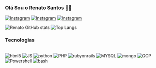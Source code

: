 ### Olá Sou o Renato Santos 🙋🏿

[![Instagram](https://img.shields.io/badge/Instagram-E4405F?style=for-the-badge&logo=instagram&logoColor=white)](https://www.instagram.com/renato.psantos/)
[![Instagram](https://img.shields.io/badge/LinkedIn-0077B5?style=for-the-badge&logo=linkedin&logoColor=white)](https://www.linkedin.com/in/renato-santos-07a545213/)
[![Instagram](https://img.shields.io/badge/Twitter-1DA1F2?style=for-the-badge&logo=twitter&logoColor=white)](https://twitter.com/Re_TheBoss)

![Renato GitHub stats](https://github-readme-stats.vercel.app/api?username=renatopss&show_icons=true&theme=dracula)
![Top Langs](https://github-readme-stats.vercel.app/api/top-langs/?username=renatopss&hide_progress=false)

### Tecnologias

<div style="display: inline_block"><br>
<img aling="center" alt="html5" src="https://img.shields.io/badge/HTML5-E34F26?style=for-the-badge&logo=html5&logoColor=white" />
<img aling="center" alt="JS" src="https://img.shields.io/badge/JavaScript-323330?style=for-the-badge&logo=javascript&logoColor=F7DF1E" />
<img aling="center" alt="python" src="https://img.shields.io/badge/Python-14354C?style=for-the-badge&logo=python&logoColor=white" />
<img aling="center" alt="PHP" src="https://img.shields.io/badge/PHP-777BB4?style=for-the-badge&logo=php&logoColor=white" />
<img aling="center" alt="rubyonrails" src="https://img.shields.io/badge/Ruby_on_Rails-CC0000?style=for-the-badge&logo=ruby-on-rails&logoColor=white" />
<img aling="center" alt="MYSQL" src="https://img.shields.io/badge/MySQL-00000F?style=for-the-badge&logo=mysql&logoColor=white" />
<img aling="center" alt="mongo" src="https://img.shields.io/badge/MongoDB-4EA94B?style=for-the-badge&logo=mongodb&logoColor=white" />
<img aling="center" alt="GCP" src="https://img.shields.io/badge/Google_Cloud-4285F4?style=for-the-badge&logo=google-cloud&logoColor=white" />
<img aling="center" alt="Powershell" src="https://img.shields.io/badge/powershell-5391FE?style=for-the-badge&logo=powershell&logoColor=white" />
<img aling="center" alt="bash" src=https://img.shields.io/badge/GNU%20Bash-4EAA25?style=for-the-badge&logo=GNU%20Bash&logoColor=white" />
</div>
